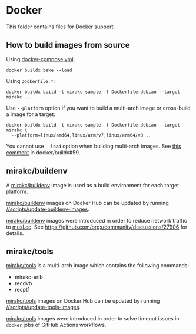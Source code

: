 # Docker

This folder contains files for Docker support.

## How to build images from source

Using [docker-compose.yml](./docker-compose.yml):

```shell
docker buildx bake --load
```

Using `Dockerfile.*`:

```shell
docker buildx build -t mirakc-sample -f Dockerfile.debian --target mirakc ..
```

Use `--platform` option if you want to build a multi-arch image or cross-build
a image for a target:

```shell
docker buildx build -t mirakc-sample -f Dockerfile.debian --target mirakc \
  --platform=linux/amd64,linux/arm/v7,linux/arm64/v8 ..
```

You cannot use `--load` option when building multi-arch images.  See
[this comment](https://github.com/docker/buildx/issues/59#issuecomment-659303756)
in docker/buildx#59.

## mirakc/buildenv

A [mirakc/buildenv] image is used as a build environment for each target platform.

[mirakc/buildenv] images on Docker Hub can be updated by running
[//scripts/update-buildenv-images](../scripts/update-buildenv-images).

[mirakc/buildenv] images were introduced in order to reduce network traffic to
[musl.cc].  See https://github.com/orgs/community/discussions/27906 for details.

## mirakc/tools

[mirakc/tools] is a multi-arch image which contains the following commands:

* mirakc-arib
* recdvb
* recpt1

[mirakc/tools] images on Docker Hub can be updated by running
[//scripts/update-tools-images](../scripts/update-tools-images).

[mirakc/tools] images were introduced in order to solve timeout issues in
`docker` jobs of GitHub Actions workflows.

[mirakc/buildenv]: https://hub.docker.com/r/mirakc/buildenv
[mirakc/tools]: https://hub.docker.com/r/mirakc/tools
[musl.cc]: https://musl.cc/
